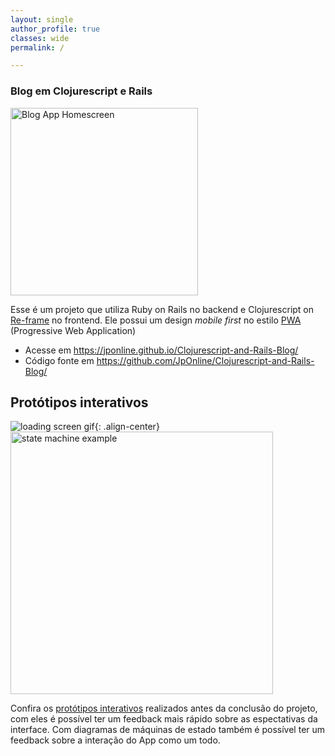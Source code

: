 ```yaml
---
layout: single
author_profile: true
classes: wide
permalink: /

---
```


### Blog em Clojurescript e Rails

<img alt="Blog App Homescreen" class="align-center" height="300" src="/site/assets/images/portfolio/blog_iphone_view.png">

Esse é um projeto que utiliza Ruby on Rails no backend e Clojurescript on [Re-frame](https://github.com/Day8/re-frame) no frontend. Ele possui um design *mobile first* no estilo [PWA](https://developers.google.com/web/progressive-web-apps/) (Progressive Web Application)

- Acesse em https://jponline.github.io/Clojurescript-and-Rails-Blog/
- Código fonte em https://github.com/JpOnline/Clojurescript-and-Rails-Blog/

## Protótipos interativos

![loading screen gif](/site/assets/images/portfolio/blog_loading-posts.gif){: .align-center}
<img alt="state machine example" class="align-center" height="420" src="/site/assets/images/portfolio/blog_state_machine.png">

Confira os [protótipos interativos](https://jponline.github.io/Clojurescript-and-Rails-Blog/cards#!/frontend.views_prototypes) realizados antes da conclusão do projeto, com eles é possível ter um feedback mais rápido sobre as espectativas da interface. Com diagramas de máquinas de estado também é possível ter um feedback sobre a interação do App como um todo.
